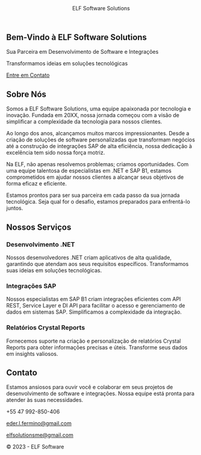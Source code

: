 <html lang="en">
<head>
    <meta charset="utf-8">
    <meta name="viewport" content="width=device-width, initial-scale=1.0">
    <link rel="stylesheet" href="https://cdn.jsdelivr.net/npm/bootstrap/dist/css/bootstrap.min.css">
    <link rel="stylesheet" href="https://cdn.jsdelivr.net/npm/bootstrap-utilities/bootstrap-utilities.min.css">
    <link rel="stylesheet" href="https://cdn.jsdelivr.net/npm/font-awesome/css/font-awesome.min.css">
    <link rel="stylesheet" href="https://cdn.jsdelivr.net/npm/@fortawesome/fontawesome-free/css/brands.min.css">
    <link rel="stylesheet" href="https://cdn.jsdelivr.net/npm/@fortawesome/fontawesome-free/css/fontawesome.min.css">
    <link rel="stylesheet" href="https://cdn.jsdelivr.net/npm/@fortawesome/fontawesome-free/css/regular.min.css">
    <link rel="stylesheet" href="https://cdn.jsdelivr.net/npm/@fortawesome/fontawesome-free/css/solid.min.css">
</head>
<body>
    <header>
        <nav class="navbar navbar-expand-sm navbar-toggleable-sm navbar-dark bg-white border-bottom box-shadow mb-3">
            <div class="container">
                <a class="navbar-brand" asp-area="" asp-page="/Index">ELF Software Solutions</a>
            </div>
        </nav>
    </header>
    <div class="container">
        <main role="main" class="pb-3">
            <main role="main">
                <!-- Banner de Destaque -->
                <section class="hero bg-primary text-white text-center py-5">
                    <div class="container">
                        <h1>Bem-Vindo à ELF Software Solutions</h1>
                        <p class="lead">Sua Parceira em Desenvolvimento de Software e Integrações</p>
                        <p>Transformamos ideias em soluções tecnológicas</p>
                        <a href="#contact" class="btn btn-light btn-lg">Entre em Contato</a>
                    </div>
                </section>
                <!-- Seção "Sobre Nós" -->
                <section class="about" id="about">
                    <div class="container mt-5">
                        <div class="row">
                            <div class="col-lg-6">
                                <h2>Sobre Nós</h2>
                                <p>Somos a ELF Software Solutions, uma equipe apaixonada por tecnologia e inovação. Fundada em 20XX, nossa jornada começou com a visão de simplificar a complexidade da tecnologia para nossos clientes.</p>
                                <p>Ao longo dos anos, alcançamos muitos marcos impressionantes. Desde a criação de soluções de software personalizadas que transformam negócios até a construção de integrações SAP de alta eficiência, nossa dedicação à excelência tem sido nossa força motriz.</p>
                                <p>Na ELF, não apenas resolvemos problemas; criamos oportunidades. Com uma equipe talentosa de especialistas em .NET e SAP B1, estamos comprometidos em ajudar nossos clientes a alcançar seus objetivos de forma eficaz e eficiente.</p>
                                <p>Estamos prontos para ser sua parceira em cada passo da sua jornada tecnológica. Seja qual for o desafio, estamos preparados para enfrentá-lo juntos.</p>
                            </div>
                        </div>
                    </div>
                </section>
                <!-- Seção "Nossos Serviços" -->
                <section class="services bg-light" id="services">
                    <div class="container mt-5">
                        <h2>Nossos Serviços</h2>
                        <div class="row">
                            <div class="col-md-4">
                                <div class="service-box">
                                    <i class="fas fa-code"></i>
                                    <h3>Desenvolvimento .NET</h3>
                                    <p>Nossos desenvolvedores .NET criam aplicativos de alta qualidade, garantindo que atendam aos seus requisitos específicos. Transformamos suas ideias em soluções tecnológicas.</p>
                                </div>
                            </div>
                            <div class="col-md-4">
                                <div class="service-box">
                                    <i class="fas fa-cogs"></i>
                                    <h3>Integrações SAP</h3>
                                    <p>Nossos especialistas em SAP B1 criam integrações eficientes com API REST, Service Layer e DI API para facilitar o acesso e gerenciamento de dados em sistemas SAP. Simplificamos a complexidade da integração.</p>
                                </div>
                            </div>
                            <div class="col-md-4">
                                <div class="service-box">
                                    <i class="fas fa-chart-bar"></i>
                                    <h3>Relatórios Crystal Reports</h3>
                                    <p>Fornecemos suporte na criação e personalização de relatórios Crystal Reports para obter informações precisas e úteis. Transforme seus dados em insights valiosos.</p>
                                </div>
                            </div>
                        </div>
                    </div>
                </section>
                <!-- Seção "Contato" -->
                <section class="contact bg-light" id="contact">
                    <div class="container mt-5">
                        <div class="row">
                            <div class="col-lg-6">
                                <h2>Contato</h2>
                                <p>Estamos ansiosos para ouvir você e colaborar em seus projetos de desenvolvimento de software e integrações. Nossa equipe está pronta para atender às suas necessidades.</p>
                                <p><i class="fas fa-phone"></i> +55 47 992-850-406</p>
                                <p><i class="fas fa-envelope"></i> <a href="mailto:eder.l.fermino@gmail.com">eder.l.fermino@gmail.com</a></p>
                                <p><i class="fas fa-envelope"></i> <a href="mailto:elfsolutionsme@gmail.com">elfsolutionsme@gmail.com</a></p>
                            </div>
                        </div>
                    </div>
                </section>
            </main>
        </main>
    </div>
    <footer class="border-top footer text-muted">
        <div class="container">
            &copy; 2023 - ELF Software
        </div>
    </footer>
    <script src="https://cdn.jsdelivr.net/npm/jquery/dist/jquery.min.js"></script>
    <script src="https://cdn.jsdelivr.net/npm/bootstrap/dist/js/bootstrap.bundle.min.js"></script>
    <script src="https://cdn.jsdelivr.net/npm/@fortawesome/fontawesome-free/js/all.min.js"></script>
    <script src="https://cdn.jsdelivr.net/npm/@fortawesome/fontawesome-free/js/brands.min.js"></script>
    <script src="https://cdn.jsdelivr.net/npm/@fortawesome/fontawesome-free/js/fontawesome.min.js"></script>
    <script src="https://cdn.jsdelivr.net/npm/@fortawesome/fontawesome-free/js/regular.min.js"></script>
    <script src="https://cdn.jsdelivr.net/npm/@fortawesome/fontawesome-free/js/solid.min.js"></script>
</body>
</html>
